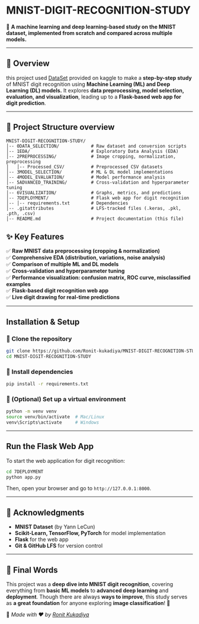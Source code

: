 # MNIST-DIGIT-RECOGNITION-STUDY

📌 **A machine learning and deep learning-based study on the MNIST dataset, implemented from scratch and compared across multiple models.** 

---

## 📌 Overview

this project used [DataSet](https://www.kaggle.com/datasets/hojjatk/mnist-dataset) provided on kaggle to make a **step-by-step study** of MNIST digit recognition using **Machine Learning (ML) and Deep Learning (DL) models.** It explores **data preprocessing, model selection, evaluation, and visualization**, leading up to a **Flask-based web app for digit prediction**.

---

## 📁 Project Structure overview

```
MNIST-DIGIT-RECOGNITION-STUDY/
│-- 0DATA_SELECTION/            # Raw dataset and conversion scripts
│-- 1EDA/                       # Exploratory Data Analysis (EDA)
│-- 2PREPROCESSING/             # Image cropping, normalization, preprocessing
│   │-- Processed_CSV/          # Preprocessed CSV datasets
│-- 3MODEL_SELECTION/           # ML & DL model implementations
│-- 4MODEL_EVALUATION/          # Model performance analysis
│-- 5ADVANCED_TRAINING/         # Cross-validation and hyperparameter tuning
│-- 6VISUALIZATION/             # Graphs, metrics, and predictions
│-- 7DEPLOYMENT/                # Flask web app for digit recognition
│-- │-- requirements.txt        # Dependencies
│-- .gitattributes              # LFS-tracked files (.keras, .pkl, .pth, .csv)
│-- README.md                   # Project documentation (this file)

```

## ✨ Key Features

✅ **Raw MNIST data preprocessing (cropping & normalization)**  
✅ **Comprehensive EDA (distribution, variations, noise analysis)**  
✅ **Comparison of multiple ML and DL models**  
✅ **Cross-validation and hyperparameter tuning**  
✅ **Performance visualization: confusion matrix, ROC curve, misclassified examples**  
✅ **Flask-based digit recognition web app**  
✅ **Live digit drawing for real-time predictions**  

---

##  Installation & Setup

### 🔹 Clone the repository
```bash
git clone https://github.com/Ronit-kukadiya/MNIST-DIGIT-RECOGNITION-STUDY.git
cd MNIST-DIGIT-RECOGNITION-STUDY
```

### 🔹 Install dependencies
```bash
pip install -r requirements.txt
```

### 🔹 (Optional) Set up a virtual environment
```bash
python -m venv venv
source venv/bin/activate  # Mac/Linux
venv\Scripts\activate     # Windows
```

---

## Run the Flask Web App
To start the web application for digit recognition:  
```bash
cd 7DEPLOYMENT
python app.py
```
Then, open your browser and go to `http://127.0.0.1:8000`.

---

## 🙌 Acknowledgments

- **MNIST Dataset** (by Yann LeCun)  
- **Scikit-Learn, TensorFlow, PyTorch** for model implementation  
- **Flask** for the web app  
- **Git & GitHub LFS** for version control

---

## 📌 Final Words

This project was a **deep dive into MNIST digit recognition**, covering everything from **basic ML models** to **advanced deep learning** and **deployment**. Though there are always **ways to improve**, this study serves as **a great foundation** for anyone exploring **image classification**! 🚀  

📌 _Made with ❤️ by [Ronit Kukadiya](https://github.com/Ronit-kukadiya)_  
